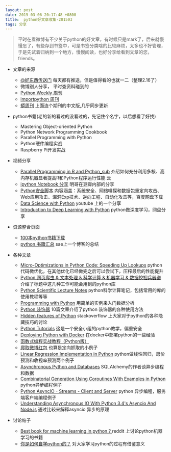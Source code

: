 ```yaml
---
layout: post
date: 2015-03-06 20:17:48 +0800
title:  python好文章收集-201503
tags: 分享
---
```


>平时在看微博有不少关于python的好文章，有时候只是mark了，后来就慢慢忘了，有些存到书签中，可是书签分类啥的比较麻烦，太多也不好管理，于是先试着归纳到一个地方，慢慢阅读，也好分享给看到文章的您，friends。

* 文章的来源
    - [@好东西传送门](http://www.weibo.com/haoawesome) 每天都有推送，但是值得看的也就一二（整理2.16了）
    - 微博别人分享， 平时查资料碰到的
    - [Python Weekly 周刊](http://www.pythonweekly.com/)
    - [importpython 周刊](http://importpython.com/newsletter/)
    - [蟒周刊](http://weekly.pychina.org/) 上面连个期刊的中文版,几乎同步更新

* python书籍(老的新的看过的没看过的，先记住个名字，以后想看了好找)
    - Mastering Object-oriented Python
    - Python Network Programming Cookbook
    - Parallel Programming with Python
    - Python硬件编程实战
    - Raspberry Pi开发实战

* 视频分享
    - [Parallel Programming in R and Python_sub](http://pan.baidu.com/s/1ntj1dQ5) 介绍如何充分利用多核、高内存机器显著提高R和Python程序运行性能 云
    - [ipython Notebook 分享](http://www.dongwm.com/archives/ji-jiang-zai-bpugfen-xiang/) 明哥在豆瓣内部的分享
    - [Python安全脚本](http://pan.baidu.com/s/1hqy403i) 内容涵盖：系统安全、网络嗅探和数据包重定向攻击、Web应用攻击、漏洞Exp技术、逆向工程、自动化攻击等，百度网盘下载
    - [Data Science with Python](https://www.youtube.com/playlist?list=PLVwJeG_Q73i6GPbE8A9VNaAEgzIu_cD__) youtube 上的一个分享
    - [Introduction to Deep Learning with Python](http://pan.baidu.com/s/1dcpYI) python做深度学习，网盘分享

* 资源整合页面
    - [100本python书籍下载](http://www.pythontip.com/study/share_yunpan?page=1)
    - [python 书籍汇总](http://automationtesting.sinaapp.com/blog/python_books) sae上一个博客的总结

* 各种文章
    - [Micro-Optimizations in Python Code: Speeding Up Lookups](http://jamesls.com/micro-optimizations-in-python-code-speeding-up-lookups.html) python代码微优化，在其他优化已经做完之后可以尝试下，压榨最后的性能提升
    - [Python 网页爬虫 & 文本处理 & 科学计算 & 机器学习 & 数据挖掘兵器谱](http://mp.weixin.qq.com/s?__biz=MjM5ODkzMzMwMQ==&mid=202985544&idx=1&sn=9b621112a183911ec1e29c41048f2e48&3rd=MzA3MDU4NTYzMw==&scene=6#rd) 介绍了标题中这几种工作可能会用到的python库
    - [Python Scientific Lecture Notes](http://scipy-lectures.github.io/index.html) python科学计算笔记，包括常用的库的使用教程等等
    - [Programming with Python](http://www.software-carpentry.org/v5/novice/python/index.html) 用简单的实例来入门数据分析
    - [Python 装饰器](https://github.com/GrahamDumpleton/wrapt/tree/master/blog) 10篇文章介绍了python 装饰器的各种使用方法
    - [Hidden features of Python](http://stackoverflow.com/questions/101268/hidden-features-of-python/1024693) stackoverflow 上大家对于python的各种隐藏技巧的讨论
    - [Python Tutorials](http://www.primalsecurity.net/tutorials/python-tutorials/) 这是一个安全小组的python教学，偏重安全
    - [Deploying Python with Docker](https://medium.com/@rlbaker/deploying-python-with-docker-15a472cf12a5) 在docker中部署python的一些经验
    - [函数式编程实战教程（Python版）](http://python.jobbole.com/81075/)
    - [爬取微博红包](http://www.freebuf.com/articles/web/59071.html) 也算是定向抓取的小例子
    - [Linear Regression Implementation in Python](http://dataconomy.com/linear-regression-implementation-in-python) python做线性回归，房价预测和收视率预测两个例子
    - [Asynchronous Python and Databases](http://techspot.zzzeek.org/2015/02/15/asynchronous-python-and-databases/) SQLAlchemy的作者谈异步编程和数据
    - [Combinatorial Generation Using Coroutines With Examples in Python](http://sahandsaba.com/combinatorial-generation-using-coroutines-in-python.html) python异步编程例子
    - [Python AsyncIO - Streams - Client and Server](http://davebehnke.com/python-asyncio-streams-client-server.html) python 异步编程，服务端客户端编程例子
    - [Understanding Asynchronous IO With Python 3.4's Asyncio And Node.js](http://sahandsaba.com/understanding-asyncio-node-js-python-3-4.html) 通过比较来解释asyncio 异步的原理

* 讨论帖子
    - [Best book for machine learning in python ? ](http://www.reddit.com/r/MachineLearning/comments/2xptdg/best_book_for_machine_learning_in_python/) reddit 上讨论python机器学习的书籍
    - [你是如何自学python的？](http://www.zhihu.com/question/20702054/answer/15908321) 对大家学习python的过程有借鉴意义


